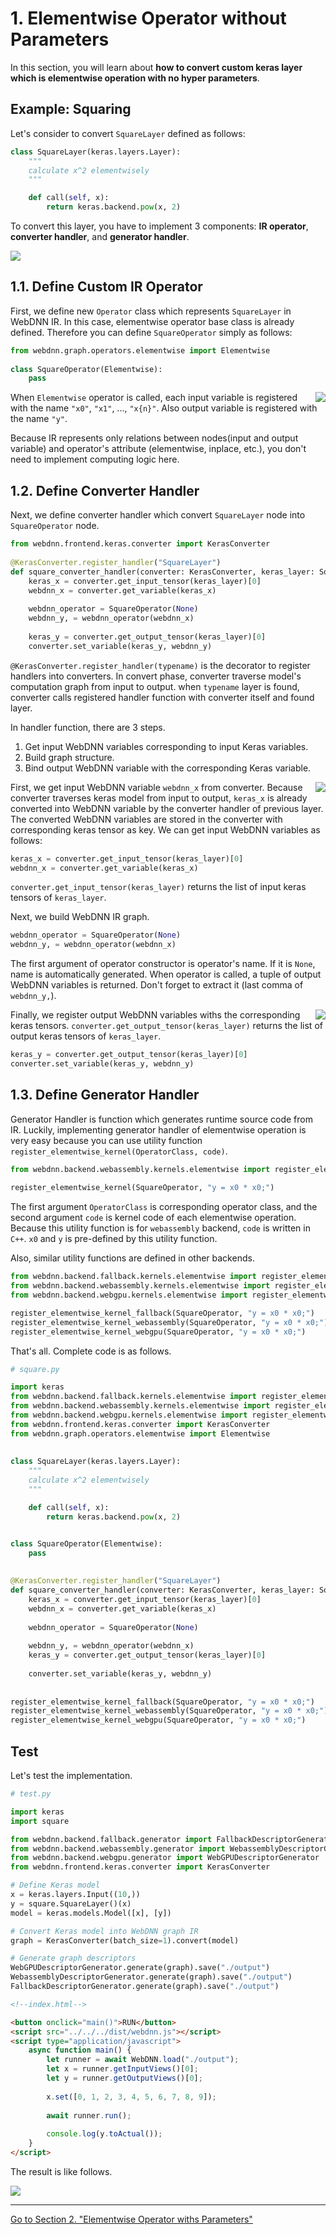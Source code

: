 # 1. Elementwise Operator without Parameters

In this section, you will learn about **how to convert custom keras layer which is elementwise operation with no hyper parameters**.
 

## Example: Squaring

Let's consider to convert `SquareLayer` defined as follows:

```python
class SquareLayer(keras.layers.Layer):
    """
    calculate x^2 elementwisely
    """

    def call(self, x):
        return keras.backend.pow(x, 2)
```

To convert this layer, you have to implement 3 components: **IR operator**, **converter handler**, and **generator handler**.

<img src="../figures/section1_overview.png">


## 1.1. Define Custom IR Operator

First, we define new `Operator` class which represents `SquareLayer` in WebDNN IR. In this case, elementwise operator base class is already defined. Therefore you can define `SquareOperator` simply as follows:

```python
from webdnn.graph.operators.elementwise import Elementwise
    
class SquareOperator(Elementwise):
    pass
```

<img src="../figures/square_operator.png" align=right>

When `Elementwise` operator is called, each input variable is registered with the name `"x0"`, `"x1"`, ..., `"x{n}"`. Also output variable is registered with the name `"y"`.

Because IR represents only relations between nodes(input and output variable) and operator's attribute (elementwise, inplace, etc.), you don't need to implement computing logic here.


## 1.2. Define Converter Handler

Next, we define converter handler which convert `SquareLayer` node into `SquareOperator` node.

```python
from webdnn.frontend.keras.converter import KerasConverter
    
@KerasConverter.register_handler("SquareLayer")
def square_converter_handler(converter: KerasConverter, keras_layer: SquareLayer):
    keras_x = converter.get_input_tensor(keras_layer)[0]
    webdnn_x = converter.get_variable(keras_x)
    
    webdnn_operator = SquareOperator(None)
    webdnn_y, = webdnn_operator(webdnn_x)
    
    keras_y = converter.get_output_tensor(keras_layer)[0]
    converter.set_variable(keras_y, webdnn_y)
```

`@KerasConverter.register_handler(typename)` is the decorator to register handlers into converters. In convert phase, converter traverse model's computation graph from input to output. when `typename` layer is found, converter calls registered handler function with converter itself and found layer.

In handler function, there are 3 steps.

1. Get input WebDNN variables corresponding to input Keras variables.
2. Build graph structure.
3. Bind output WebDNN variable with the corresponding Keras variable.

<img src="../figures/keras_converter_internal.png" align=right>

First, we get input WebDNN variable `webdnn_x` from converter. Because converter traverses keras model from input to output, `keras_x` is already converted into WebDNN variable by the converter handler of previous layer. The converted WebDNN variables are stored in the converter with corresponding keras tensor as key. We can get input WebDNN variables as follows:

```python
keras_x = converter.get_input_tensor(keras_layer)[0]
webdnn_x = converter.get_variable(keras_x)
```

`converter.get_input_tensor(keras_layer)` returns the list of input keras tensors of `keras_layer`.

Next, we build WebDNN IR graph.

```python
webdnn_operator = SquareOperator(None)
webdnn_y, = webdnn_operator(webdnn_x)
```

The first argument of operator constructor is operator's name. If it is `None`, name is automatically generated. When operator is called, a tuple of output WebDNN variables is returned. Don't forget to extract it (last comma of `webdnn_y,`).

<img src="../figures/keras_converter_internal2.png" align=right>

Finally, we register output WebDNN variables withs the corresponding keras tensors. `converter.get_output_tensor(keras_layer)` returns the list of output keras tensors of `keras_layer`.

```python
keras_y = converter.get_output_tensor(keras_layer)[0]
converter.set_variable(keras_y, webdnn_y)
```


## 1.3. Define Generator Handler

Generator Handler is function which generates runtime source code from IR. Luckily, implementing generator handler of elementwise operation is very easy because you can use utility function `register_elementwise_kernel(OperatorClass, code)`.

```python
from webdnn.backend.webassembly.kernels.elementwise import register_elementwise_kernel
    
register_elementwise_kernel(SquareOperator, "y = x0 * x0;")
```

The first argument `OperatorClass` is corresponding operator class, and the second argument `code` is
kernel code of each elementwise operation. Because this utility function is for `webassembly` backend,
`code` is written in `C++`. `x0` and `y` is pre-defined by this utility function.

Also, similar utility functions are defined in other backends.

```python
from webdnn.backend.fallback.kernels.elementwise import register_elementwise_kernel as register_elementwise_kernel_fallback
from webdnn.backend.webassembly.kernels.elementwise import register_elementwise_kernel as register_elementwise_kernel_webassembly
from webdnn.backend.webgpu.kernels.elementwise import register_elementwise_kernel as register_elementwise_kernel_webgpu

register_elementwise_kernel_fallback(SquareOperator, "y = x0 * x0;")
register_elementwise_kernel_webassembly(SquareOperator, "y = x0 * x0;")
register_elementwise_kernel_webgpu(SquareOperator, "y = x0 * x0;")
```

That's all. Complete code is as follows.

```python
# square.py

import keras
from webdnn.backend.fallback.kernels.elementwise import register_elementwise_kernel as register_elementwise_kernel_fallback
from webdnn.backend.webassembly.kernels.elementwise import register_elementwise_kernel as register_elementwise_kernel_webassembly
from webdnn.backend.webgpu.kernels.elementwise import register_elementwise_kernel as register_elementwise_kernel_webgpu
from webdnn.frontend.keras.converter import KerasConverter
from webdnn.graph.operators.elementwise import Elementwise
    
    
class SquareLayer(keras.layers.Layer):
    """
    calculate x^2 elementwisely
    """

    def call(self, x):
        return keras.backend.pow(x, 2)


class SquareOperator(Elementwise):
    pass
    
    
@KerasConverter.register_handler("SquareLayer")
def square_converter_handler(converter: KerasConverter, keras_layer: SquareLayer):
    keras_x = converter.get_input_tensor(keras_layer)[0]
    webdnn_x = converter.get_variable(keras_x)
    
    webdnn_operator = SquareOperator(None)
    
    webdnn_y, = webdnn_operator(webdnn_x)
    keras_y = converter.get_output_tensor(keras_layer)[0]
    
    converter.set_variable(keras_y, webdnn_y)
    
    
register_elementwise_kernel_fallback(SquareOperator, "y = x0 * x0;")
register_elementwise_kernel_webassembly(SquareOperator, "y = x0 * x0;")
register_elementwise_kernel_webgpu(SquareOperator, "y = x0 * x0;")
```

## Test

Let's test the implementation.

```python
# test.py

import keras
import square

from webdnn.backend.fallback.generator import FallbackDescriptorGenerator
from webdnn.backend.webassembly.generator import WebassemblyDescriptorGenerator
from webdnn.backend.webgpu.generator import WebGPUDescriptorGenerator
from webdnn.frontend.keras.converter import KerasConverter

# Define Keras model
x = keras.layers.Input((10,))
y = square.SquareLayer()(x)
model = keras.models.Model([x], [y])

# Convert Keras model into WebDNN graph IR
graph = KerasConverter(batch_size=1).convert(model)

# Generate graph descriptors
WebGPUDescriptorGenerator.generate(graph).save("./output")
WebassemblyDescriptorGenerator.generate(graph).save("./output")
FallbackDescriptorGenerator.generate(graph).save("./output")
```

```html
<!--index.html-->

<button onclick="main()">RUN</button>
<script src="../../../dist/webdnn.js"></script>
<script type="application/javascript">
    async function main() {
        let runner = await WebDNN.load("./output");
        let x = runner.getInputViews()[0];
        let y = runner.getOutputViews()[0];
    
        x.set([0, 1, 2, 3, 4, 5, 6, 7, 8, 9]);
    
        await runner.run();
    
        console.log(y.toActual());
    }
</script>
```

The result is like follows.

<img src="../figures/section1_result.png" >

---

[Go to Section 2. "Elementwise Operator withs Parameters"]("../section2/README.md")
